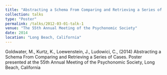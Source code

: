 ```yaml
---
title: "Abstracting a Schema From Comparing and Retrieving a Series of Cases"
collection: talks
type: "Poster"
permalink: /talks/2012-03-01-talk-1
venue: "The 55th Annual Meeting of the Psychonomic Society"
date: 2014
location: "Long Beach, California"
---
```


Goldwater, M., Kurtz, K., Loewenstein, J., Ludowici, C., (2014) Abstracting a Schema From Comparing and Retrieving a Series of Cases. Poster presented at the 55th Annual Meeting of the Psychonomic Society, Long Beach, California